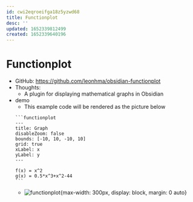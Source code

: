 ```yaml
---
id: cwi2eqroeifga18z5yzwd68
title: Functionplot
desc: ''
updated: 1652339812499
created: 1652339640196
---
```

# Functionplot

- GitHub: https://github.com/leonhma/obsidian-functionplot
- Thoughts:
    - A plugin for displaying mathematical graphs in Obsidian
- demo
    - This example code will be rendered as the picture below
    ```` 
    ```functionplot
    ---
    title: Graph
    disableZoom: false
    bounds: [-10, 10, -10, 10]
    grid: true
    xLabel: x
    yLabel: y
    ---
    
    f(x) = x^2
    g(x) = 0.5*x^3+x^2-44
    ```
    ````
    - ![functionplot](https://github.com/leonhma/obsidian-functionplot/raw/master/images/graph-dark.png#gh-dark-mode-only){max-width: 300px, display: block, margin: 0 auto}

